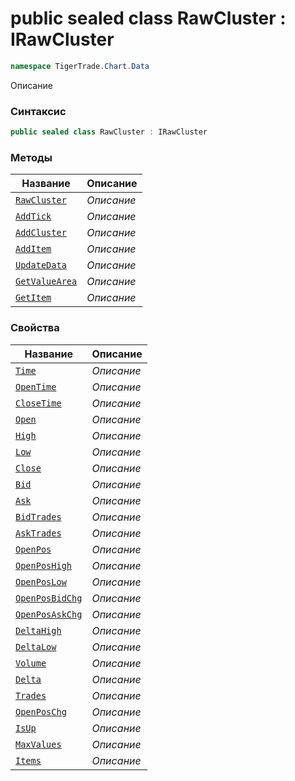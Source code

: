 
# public sealed class RawCluster : IRawCluster
```csharp
namespace TigerTrade.Chart.Data
```



Описание

### Синтаксис
```csharp
public sealed class RawCluster : IRawCluster
```


### Методы
| Название | Описание |
| --- | --- |
| [`RawCluster`](./RawCluster.cs/Методы/RawCluster.md) | *Описание* |
| [`AddTick`](./RawCluster.cs/Методы/AddTick.md) | *Описание* |
| [`AddCluster`](./RawCluster.cs/Методы/AddCluster.md) | *Описание* |
| [`AddItem`](./RawCluster.cs/Методы/AddItem.md) | *Описание* |
| [`UpdateData`](./RawCluster.cs/Методы/UpdateData.md) | *Описание* |
| [`GetValueArea`](./RawCluster.cs/Методы/GetValueArea.md) | *Описание* |
| [`GetItem`](./RawCluster.cs/Методы/GetItem.md) | *Описание* |

### Свойства
| Название | Описание |
| --- | --- |
| [`Time`](./RawCluster.cs/Свойства/Time.md) | *Описание* |
| [`OpenTime`](./RawCluster.cs/Свойства/OpenTime.md) | *Описание* |
| [`CloseTime`](./RawCluster.cs/Свойства/CloseTime.md) | *Описание* |
| [`Open`](./RawCluster.cs/Свойства/Open.md) | *Описание* |
| [`High`](./RawCluster.cs/Свойства/High.md) | *Описание* |
| [`Low`](./RawCluster.cs/Свойства/Low.md) | *Описание* |
| [`Close`](./RawCluster.cs/Свойства/Close.md) | *Описание* |
| [`Bid`](./RawCluster.cs/Свойства/Bid.md) | *Описание* |
| [`Ask`](./RawCluster.cs/Свойства/Ask.md) | *Описание* |
| [`BidTrades`](./RawCluster.cs/Свойства/BidTrades.md) | *Описание* |
| [`AskTrades`](./RawCluster.cs/Свойства/AskTrades.md) | *Описание* |
| [`OpenPos`](./RawCluster.cs/Свойства/OpenPos.md) | *Описание* |
| [`OpenPosHigh`](./RawCluster.cs/Свойства/OpenPosHigh.md) | *Описание* |
| [`OpenPosLow`](./RawCluster.cs/Свойства/OpenPosLow.md) | *Описание* |
| [`OpenPosBidChg`](./RawCluster.cs/Свойства/OpenPosBidChg.md) | *Описание* |
| [`OpenPosAskChg`](./RawCluster.cs/Свойства/OpenPosAskChg.md) | *Описание* |
| [`DeltaHigh`](./RawCluster.cs/Свойства/DeltaHigh.md) | *Описание* |
| [`DeltaLow`](./RawCluster.cs/Свойства/DeltaLow.md) | *Описание* |
| [`Volume`](./RawCluster.cs/Свойства/Volume.md) | *Описание* |
| [`Delta`](./RawCluster.cs/Свойства/Delta.md) | *Описание* |
| [`Trades`](./RawCluster.cs/Свойства/Trades.md) | *Описание* |
| [`OpenPosChg`](./RawCluster.cs/Свойства/OpenPosChg.md) | *Описание* |
| [`IsUp`](./RawCluster.cs/Свойства/IsUp.md) | *Описание* |
| [`MaxValues`](./RawCluster.cs/Свойства/MaxValues.md) | *Описание* |
| [`Items`](./RawCluster.cs/Свойства/Items.md) | *Описание* |



